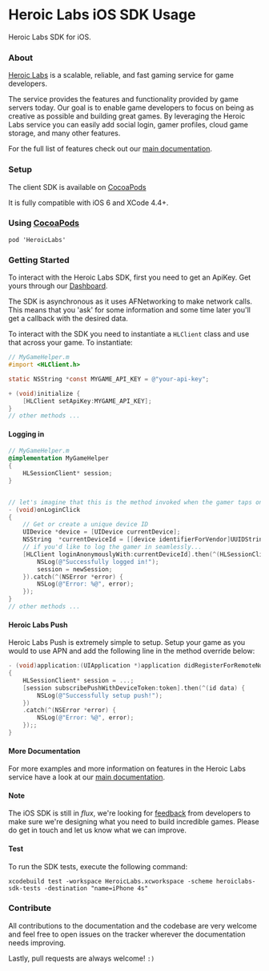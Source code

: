 Heroic Labs iOS SDK Usage
=========================
Heroic Labs SDK for iOS.

### About
[Heroic Labs](https://heroiclabs.com/) is a scalable, reliable, and fast gaming service for game developers.

The service provides the features and functionality provided by game servers today. Our goal is to enable game developers to focus on being as creative as possible and building great games. By leveraging the Heroic Labs service you can easily add social login, gamer profiles, cloud game storage, and many other features.

For the full list of features check out our [main documentation](https://heroiclabs.com/docs/).

### Setup
The client SDK is available on [CocoaPods](http://cocoadocs.org/docsets/HeroicLabs/)

It is fully compatible with iOS 6 and XCode 4.4+.

### Using [CocoaPods](http://cocoapods.org/)

```cocoapods
pod 'HeroicLabs'
```

### Getting Started

To interact with the Heroic Labs SDK, first you need to get an ApiKey. Get yours through our [Dashboard](http://dashboard.heroiclabs.com).

The SDK is asynchronous as it uses AFNetworking to make network calls. This means that you 'ask' for some information and some time later you'll get a callback with the desired data.

To interact with the SDK you need to instantiate a `HLClient` class and use that across your game. To instantiate:

```Objective-C
// MyGameHelper.m
#import <HLClient.h>

static NSString *const MYGAME_API_KEY = @"your-api-key";

+ (void)initialize {
    [HLClient setApiKey:MYGAME_API_KEY];
}
// other methods ...
```

#### Logging in

```Objective-C
// MyGameHelper.m
@implementation MyGameHelper
{
    HLSessionClient* session;
}


// let's imagine that this is the method invoked when the gamer taps on 'Sign in' in your game.
- (void)onLoginClick
{
    // Get or create a unique device ID
    UIDevice *device = [UIDevice currentDevice];
    NSString  *currentDeviceId = [[device identifierForVendor]UUIDString];
    // if you'd like to log the gamer in seamlessly...
    [HLClient loginAnonymouslyWith:currentDeviceId].then(^(HLSessionClient* newSession) {
        NSLog(@"Successfully logged in!");
        session = newSession;
    }).catch(^(NSError *error) {
        NSLog(@"Error: %@", error);
    });
}
// other methods ...
```

#### Heroic Labs Push

Heroic Labs Push is extremely simple to setup. Setup your game as you would to use APN and add the following line in the method override below:

```Objective-C
- (void)application:(UIApplication *)application didRegisterForRemoteNotificationsWithDeviceToken:(NSData *)token
{
    HLSessionClient* session = ...;
    [session subscribePushWithDeviceToken:token].then(^(id data) {
        NSLog(@"Successfully setup push!");
    })
    .catch(^(NSError *error) {
        NSLog(@"Error: %@", error);
    });;
}

```

#### More Documentation

For more examples and more information on features in the Heroic Labs service have a look at our [main documentation](https://heroiclabs.com/docs/?ios).

#### Note

The iOS SDK is still in _flux_, we're looking for [feedback](mailto:hello@heroiclabs.com) from developers to make sure we're designing what you need to build incredible games. Please do get in touch and let us know what we can improve.

#### Test

To run the SDK tests, execute the following command:

```
xcodebuild test -workspace HeroicLabs.xcworkspace -scheme heroiclabs-sdk-tests -destination "name=iPhone 4s"
```

### Contribute

All contributions to the documentation and the codebase are very welcome and feel free to open issues on the tracker wherever the documentation needs improving.

Lastly, pull requests are always welcome! `:)`
